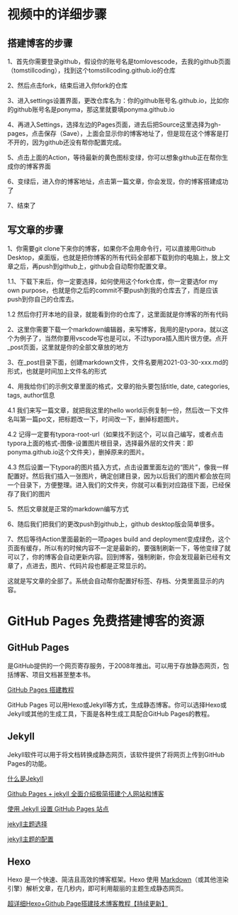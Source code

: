 # 视频中的详细步骤

## 搭建博客的步骤

1、首先你需要登录github，假设你的账号名是tomlovescode，去我的github页面（tomstillcoding），找到这个tomstillcoding.github.io的仓库

2、然后点击fork，结束后进入你fork的仓库

3、进入settings设置界面，更改仓库名为：你的github账号名.github.io，比如你的github账号名是ponyma，那这里就要填ponyma.github.io

4、再进入Settings，选择左边的Pages页面，进去后把Source这里选择为gh-pages，点击保存（Save），上面会显示你的博客地址了，但是现在这个博客是打不开的，因为github还没有帮你配置完成。

5、点击上面的Action，等待最新的黄色图标变绿，你可以想象github正在帮你生成你的博客界面

6、变绿后，进入你的博客地址，点击第一篇文章，你会发现，你的博客搭建成功了

7、结束了

## 写文章的步骤

1、你需要git clone下来你的博客，如果你不会用命令行，可以直接用Github Desktop，桌面版，也就是把你博客的所有代码全部都下载到你的电脑上，放上文章之后，再push到github上，github会自动帮你配置文章。

1.1、下载下来后，你一定要选择，如何使用这个fork仓库，你一定要选for my own purpose，也就是你之后的commit不要push到我的仓库去了，而是应该push到你自己的仓库去。

1.2 然后你打开本地的目录，就能看到你的仓库了，这里面就是你博客的所有代码

2、这里你需要下载一个markdown编辑器，来写博客，我用的是typora，就以这个为例子了，当然你要用vscode写也是可以，不过typora插入图片很方便。点开_post页面，这里就是你的全部文章放的地方

3、在_post目录下面，创建markdown文件，文件名要用2021-03-30-xxx.md的形式，也就是时间加上文件名的形式

4、用我给你们的示例文章里面的格式，文章的抬头要包括title, date, categories, tags, author信息

4.1 我们来写一篇文章，就把我这里的hello world示例复制一份，然后改一下文件名叫第一篇po文，把标题改一下，时间改一下，删掉标题图片。

4.2 记得一定要有typora-root-url（如果找不到这个，可以自己编写，或者点击typora上面的格式-图像-设置图片根目录，选择最外层的文件夹：即ponyma.github.io这个文件夹），删掉原来的图片。

4.3 然后设置一下typora的图片插入方式，点击设置里面左边的“图片”，像我一样配置好。然后我们插入一张图片，确定创建目录，因为以后我们的图片都会放在同一个目录下，方便整理。进入我们的文件夹，你就可以看到对应路径下面，已经保存了我们的图片

5、然后文章就是正常的markdown编写方式

6、随后我们把我们的更改push到github上，github desktop版会简单很多。

7、然后等待Action里面最新的一项pages build and deployment变成绿色，这个页面有缓存，所以有的时候内容不一定是最新的，要强制刷新一下，等他变绿了就可以了，你的博客会自动更新内容。回到博客，强制刷新，你会发现最新已经有文章了，点进去，图片、代码片段也都是正常显示的。

这就是写文章的全部了。系统会自动帮你配置好标签、存档、分类里面显示的内容。

# GitHub Pages 免费搭建博客的资源

## GitHub Pages

是GitHub提供的一个网页寄存服务，于2008年推出。可以用于存放静态网页，包括博客、项目文档甚至整本书。

[GitHub Pages 搭建教程](https://sspai.com/post/54608 )

GitHub Pages 可以用Hexo或Jekyll等方式，生成静态博客。你可以选择Hexo或Jekyll或其他的生成工具，下面是各种生成工具配合GitHub Pages的教程。

## Jekyll

Jekyll软件可以用于将文档转换成静态网页，该软件提供了将网页上传到GitHub Pages的功能。

[什么是Jekyll](https://jekyllcn.com/docs/home/)

[Github Pages + jekyll 全面介绍极简搭建个人网站和博客](https://zhuanlan.zhihu.com/p/51240503)

[使用 Jekyll 设置 GitHub Pages 站点](https://docs.github.com/cn/pages/setting-up-a-github-pages-site-with-jekyll)

[jekyll主题选择](http://jekyllthemes.org/)

[jekyll主题的配置](https://jekyllcn.com/docs/themes/)

## Hexo

Hexo 是一个快速、简洁且高效的博客框架。Hexo 使用 [Markdown](http://daringfireball.net/projects/markdown/)（或其他渲染引擎）解析文章，在几秒内，即可利用靓丽的主题生成静态网页。

[超详细Hexo+Github Page搭建技术博客教程【持续更新】](https://segmentfault.com/a/1190000017986794)